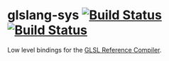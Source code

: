 # glslang-sys [![Build Status](https://travis-ci.org/TimNN/glslang-sys.svg?branch=master)](https://travis-ci.org/TimNN/glslang-sys) [![Build Status](https://ci.appveyor.com/api/projects/status/v5c1xfi7ik7c7y6q?svg=true)](https://ci.appveyor.com/project/TimNN/glslang-sys)

Low level bindings for the [GLSL Reference Compiler](https://www.khronos.org/opengles/sdk/tools/Reference-Compiler/).
